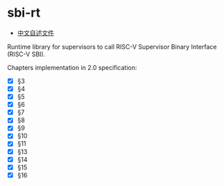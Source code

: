 ﻿# sbi-rt

- [中文自述文件](README.md)

Runtime library for supervisors to call RISC-V Supervisor Binary Interface (RISC-V SBI).

Chapters implementation in 2.0 specification:

- [x] §3
- [x] §4
- [x] §5
- [x] §6
- [x] §7
- [x] §8
- [x] §9
- [x] §10
- [x] §11
- [x] §13
- [x] §14
- [x] §15
- [x] §16
